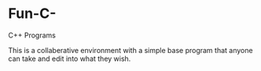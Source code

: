 # Fun-C-
C++ Programs

This is a collaberative environment with a simple base program that anyone can take and edit into what they wish.
